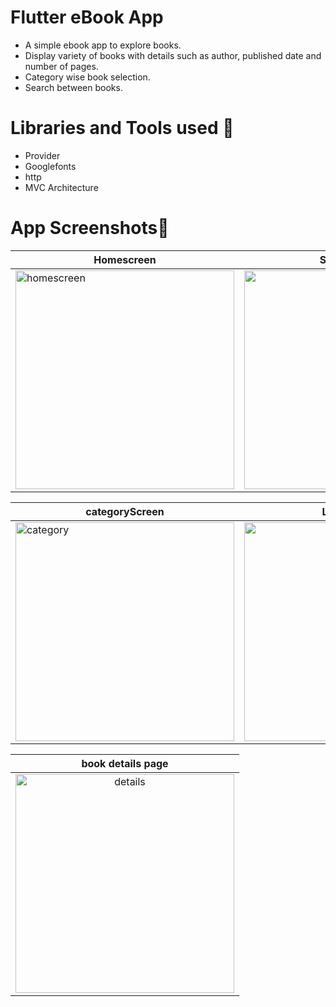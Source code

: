 # Flutter eBook App
- A simple ebook app to explore books.
- Display variety of books with details such as author, published date and number of pages.
-  Category wise book selection.
-  Search between books.

# Libraries and Tools used 📲
- Provider
- Googlefonts
- http
- MVC Architecture

# App Screenshots📸

|                                                  Homescreen                                                                          |              Searchscreen          |
|--------------------------------------------------------------------------------------------------------------------------------------|:-------------------------:|
|<img width="350" alt="homescreen" src="https://github.com/sreejithcs007/mbook/assets/145323693/98aae582-3a3d-4f56-82b8-1fbe7c251b39"> |   <img width="350" alt="search" src="https://github.com/sreejithcs007/mbook/assets/145323693/bb8b6b35-666b-4741-a344-edf5a7f19a77">|

                        

|                                               categoryScreen                                                                      |  List of books       |
|-----------------------------------------------------------------------------------------------------------------------------------|:-------------------: |
|<img width="350" alt="category" src="https://github.com/sreejithcs007/mbook/assets/145323693/b2fb79d6-19fa-4df1-8776-30f45a14f8be">| <img width="350" alt="category1" src="https://github.com/sreejithcs007/mbook/assets/145323693/f9d2048a-9539-4df4-8a24-14a304f39710">|

|book details page|
|:---------------:|
|<img width="350" alt="details" src="https://github.com/sreejithcs007/mbook/assets/145323693/91f066b4-2a38-4ff9-ad66-20a226f84745">|

